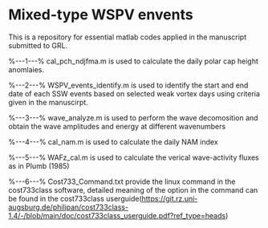 # Mixed-type WSPV envents
This is a repository for essential matlab codes applied in the manuscript submitted to GRL.
  
%---1---%
cal_pch_ndjfma.m is used to calculate the daily polar cap height anomlaies.

%---2---%
WSPV_events_identify.m is used to identify the start and end date of each SSW events based on selected weak vortex days using criteria given in the manuscirpt.

%---3---%
wave_analyze.m is used to perform the wave decomosition and obtain the wave amplitudes and energy at different wavenumbers

%---4---%
cal_nam.m is used to calculate the daily NAM index

%---5---%
WAFz_cal.m is used to calculate the verical wave-activity fluxes as in Plumb (1985)

%---6---%
Cost733_Command.txt provide the linux command in the cost733class software, detailed meaning of the option in the command can be found in the cost733class userguide(https://git.rz.uni-augsburg.de/philipan/cost733class-1.4/-/blob/main/doc/cost733class_userguide.pdf?ref_type=heads)




